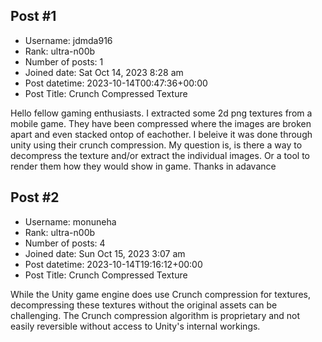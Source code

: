 ## Post #1
- Username: jdmda916
- Rank: ultra-n00b
- Number of posts: 1
- Joined date: Sat Oct 14, 2023 8:28 am
- Post datetime: 2023-10-14T00:47:36+00:00
- Post Title: Crunch Compressed Texture

Hello fellow gaming enthusiasts. I extracted some 2d png textures from a mobile game. They have been compressed where the images are broken apart and even stacked ontop of eachother. I beleive it was done through unity using their crunch compression. My question is, is there a way to decompress the texture and/or extract the individual images. Or a tool to render them how they would show in game. Thanks in adavance
## Post #2
- Username: monuneha
- Rank: ultra-n00b
- Number of posts: 4
- Joined date: Sun Oct 15, 2023 3:07 am
- Post datetime: 2023-10-14T19:16:12+00:00
- Post Title: Crunch Compressed Texture

While the Unity game engine does use Crunch compression for textures, decompressing these textures without the original assets can be challenging. The Crunch compression algorithm is proprietary and not easily reversible without access to Unity's internal workings.
